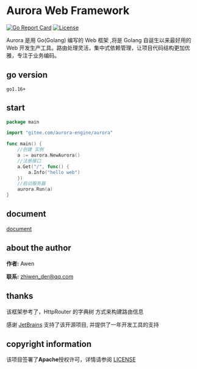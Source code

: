 # Aurora Web Framework
[![Go Report Card](https://goreportcard.com/badge/gitee.com/aurora-engine/aurora)](https://goreportcard.com/report/gitee.com/aurora-engine/aurora)
[![License](https://img.shields.io/badge/license-apache--2.0-blue)](https://gitee.com/aurora-engine/aurora/blob/master/LICENSE)
<br>

Aurora 是用 Go(Golang) 编写的 Web 框架 ,将是 Golang 自诞生以来最好用的 Web 开发生产工具。路由处理灵活，集中式依赖管理，让项目代码结构更加优雅，专注于业务编码。
## go version
```
go1.16+
```

## start
```go
package main

import "gitee.com/aurora-engine/aurora"

func main() {
	//创建 实例
	a := aurora.NewAurora()
	//注册接口
	a.Get("/", func() {
		a.Info("hello web")
	})
	//启动服务器
	aurora.Run(a)
}
```

## document

[document](https://aurora-go.github.io)

## about the author

**作者:** Awen

**联系:** zhiwen_der@qq.com

## thanks

该框架参考了，HttpRouter 的字典树 方式来构建路由信息

感谢 [JetBrains](https://www.jetbrains.com/) 支持了该开源项目, 并提供了一年开发工具的支持

## copyright information

该项目签署了**Apache**授权许可，详情请参阅 [LICENSE](https://github.com/awensir/go-aurora/blob/main/LICENSE)
